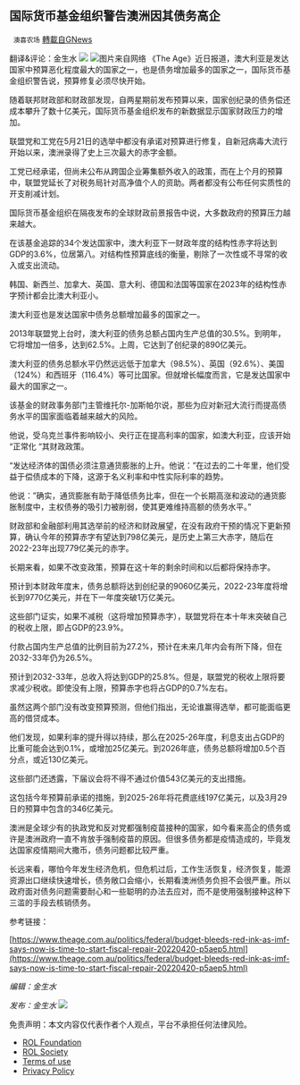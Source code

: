 
## 国际货币基金组织警告澳洲因其债务高企
` 澳喜农场` [轉載自GNews](https://gnews.org/zh-hans/2383665/)

翻译&评论：金生水
 ![](https://assets.gnews.org/wp-content/uploads/2022/04/image-2608-16.png) ![](https://assets.gnews.org/wp-content/uploads/2022/04/1-435.jpg)图片来自网络 
《The Age》近日报道，澳大利亚是发达国家中预算恶化程度最大的国家之一，也是债务增加最多的国家之一，国际货币基金组织警告说，预算修复必须尽快开始。
 
随着联邦财政部和财政部发现，自两星期前发布预算以来，国家创纪录的债务偿还成本攀升了数十亿美元，国际货币基金组织发布的新数据显示国家财政压力的增加。
 
联盟党和工党在5月21日的选举中都没有承诺对预算进行修复，自新冠病毒大流行开始以来，澳洲录得了史上三次最大的赤字金额。
 
工党已经承诺，但尚未公布从跨国企业筹集额外收入的政策，而在上个月的预算中，联盟党延长了对税务局针对高净值个人的资助。两者都没有公布任何实质性的开支削减计划。
 
国际货币基金组织在隔夜发布的全球财政前景报告中说，大多数政府的预算压力越来越大。
 
在该基金追踪的34个发达国家中，澳大利亚下一财政年度的结构性赤字将达到GDP的3.6%，位居第八。对结构性预算底线的衡量，剔除了一次性或不寻常的收入或支出流动。
 
韩国、新西兰、加拿大、英国、意大利、德国和法国等国家在2023年的结构性赤字预计都会比澳大利亚小。
 
澳大利亚也是发达国家中债务总额增加最多的国家之一。
 
2013年联盟党上台时，澳大利亚的债务总额占国内生产总值的30.5%。到明年，它将增加一倍多，达到62.5%。上周，它达到了创纪录的890亿美元。
 
澳大利亚的债务总额水平仍然远远低于加拿大（98.5%）、英国（92.6%）、美国（124%）和西班牙（116.4%）等可比国家。但就增长幅度而言，它是发达国家中最大的国家之一。
 
该基金的财政事务部门主管维托尔-加斯帕尔说，那些为应对新冠大流行而提高债务水平的国家面临着越来越大的风险。
 
他说，受乌克兰事件影响较小、央行正在提高利率的国家，如澳大利亚，应该开始 “正常化 “其财政政策。
 
“发达经济体的国债必须注意通货膨胀的上升。他说：”在过去的二十年里，他们受益于偿债成本的下降，这源于名义利率和中性实际利率的趋势。
 
他说：”确实，通货膨胀有助于降低债务比率，但在一个长期高涨和波动的通货膨胀制度中，主权债券的吸引力被削弱，使其更难维持高额的债务水平。”
 
财政部和金融部利用其选举前的经济和财政展望，在没有政府干预的情况下更新预算，确认今年的预算赤字有望达到798亿美元，是历史上第三大赤字，随后在2022-23年出现779亿美元的赤字。
 
长期来看，如果不改变政策，预算在这十年的剩余时间和以后都将保持赤字。
 
预计到本财政年度末，债务总额将达到创纪录的9060亿美元，2022-23年度将增长到9770亿美元，并在下一年度突破1万亿美元。
 
这些部门证实，如果不减税（这将增加预算赤字），联盟党将在本十年末突破自己的税收上限，即占GDP的23.9%。
 
付款占国内生产总值的比例目前为27.2%，预计在未来几年内会有所下降，但在2032-33年仍为26.5%。
 
预计到2032-33年，总收入将达到GDP的25.8%。但是，联盟党的税收上限将要求减少税收。即使没有上限，预算赤字也将占GDP的0.7%左右。
 
虽然这两个部门没有改变预算预测，但他们指出，无论谁赢得选举，都可能面临更高的借贷成本。
 
他们发现，如果利率的提升得以持续，那么在2025-26年度，利息支出占GDP的比重可能会达到0.1%，或增加25亿美元。到2026年底，债务总额将增加0.5个百分点，或近130亿美元。
 
这些部门还透露，下届议会将不得不通过价值543亿美元的支出措施。
 
这包括今年预算前承诺的措施，到2025-26年将花费底线197亿美元，以及3月29日的预算中包含的346亿美元。
 
澳洲是全球少有的执政党和反对党都强制疫苗接种的国家，如今看来高企的债务或许是澳洲政府一直不肯放手强制疫苗的原因。但很多债务都是疫情造成的，毕竟发达国家疫情期间大撒币，债务问题都比较严重。
 
长远来看，哪怕今年发生经济危机，但危机过后，工作生活恢复，经济恢复，能源资源出口继续快速增长，债务敞口会缩小，长期看澳洲债务负担不会很严重。所以政府面对债务问题需要耐心和一些聪明的办法去应对，而不是使用强制接种这种下三滥的手段去核销债务。
 
参考链接：
 
[https://www.theage.com.au/politics/federal/budget-bleeds-red-ink-as-imf-says-now-is-time-to-start-fiscal-repair-20220420-p5aep5.html](https://www.theage.com.au/politics/federal/budget-bleeds-red-ink-as-imf-says-now-is-time-to-start-fiscal-repair-20220420-p5aep5.html)
 
*编辑：金生水*
 
*发布：金生水*
 ![](https://assets.gnews.org/wp-content/uploads/2022/04/HA-3.jpg) 

免责声明：本文内容仅代表作者个人观点，平台不承担任何法律风险。
  
- [ROL Foundation](https://rolfoundation.org/)
- [ROL Society](https://rolsociety.org/)
- [Terms of use](https://gnews.org/terms-of-use-3/)
- [Privacy Policy](https://gnews.org/privacy-policy/)
